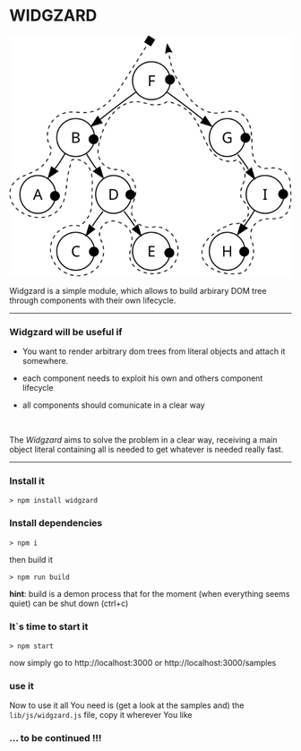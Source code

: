 # WIDGZARD  

![postoreder walk](postorder.svg "postorder walk")


Widgzard is a simple module, which allows to build arbirary DOM tree through components with their own lifecycle.   

---


### Widgzard will be useful if 

- You want to render arbitrary dom trees from literal objects and attach it somewhere. 

- each component needs to exploit his own and others component lifecycle

- all components should comunicate in a clear way  

<br/>

The _Widgzard_ aims to solve the problem in a clear way, receiving a main object literal containing all is needed to get whatever is needed really fast.  

---
### Install it  

	> npm install widgzard

### Install dependencies  

	> npm i

then build it 

	> npm run build

**hint**: build is a demon process that for the moment (when everything seems quiet) can be shut down (ctrl+c)

### It\`s time to start it  

	> npm start  

now simply go to http://localhost:3000 or http://localhost:3000/samples


### use it 

Now to use it all You need is (get a look at the samples and) the `lib/js/widgzard.js` file, copy it wherever You like

### ... to be continued !!!